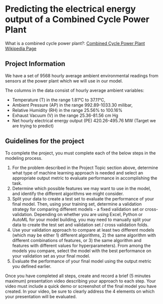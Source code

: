 # Predicting the electrical energy output of a Combined Cycle Power Plant

What is a combined cycle power plant?: [Combined Cycle Power Plant Wikipedia Page](https://en.wikipedia.org/wiki/Combined_cycle_power_plant)

## Project Information

We have a set of 9568 hourly average ambient environmental readings from sensors at the power plant which we will use in our model.

The columns in the data consist of hourly average ambient variables:

- Temperature (T) in the range 1.81°C to 37.11°C,
- Ambient Pressure (AP) in the range 992.89-1033.30 milibar,
- Relative Humidity (RH) in the range 25.56% to 100.16%
- Exhaust Vacuum (V) in the range 25.36-81.56 cm Hg
- Net hourly electrical energy output (PE) 420.26-495.76 MW (Target we are trying to predict)

## Guidelines for the project

To complete the project, you must complete each of the below steps in the modeling process.  

1. For the problem described in the Project Topic section above, determine what type of machine learning approach is needed and select an appropriate output metric to evaluate performance in accomplishing the task.
2. Determine which possible features we may want to use in the model, and identify the different algorithms we might consider.
3. Split your data to create a test set to evaluate the performance of your final model.  Then, using your training set, determine a validation strategy for comparing different models - a fixed validation set or cross-validation.  Depending on whether you are using Excel, Python or AutoML for your model building, you may need to manually split your data to create the test set and validation set / cross validation folds.
4. Use your validation approach to compare at least two different models (which may be either 1) different algorithms, 2) the same algorithm with different combinations of features, or 3) the same algorithm and features with different values for hyperparameters).  From among the models you compare, select the model with the best performance on your validation set as your final model.
5. Evaluate the performance of your final model using the output metric you defined earlier.  

Once you have completed all steps, create and record a brief (5 minutes maximum) presentation video describing your approach to each step.  Your video must include a quick demo or screenshot of the final model you have created.  In your video, be sure to clearly address the 4 elements on which your presentation will be evaluated.
